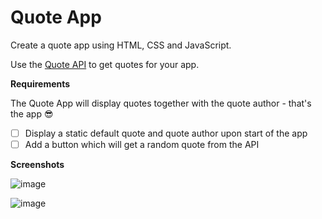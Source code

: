 # Quote App

Create a quote app using HTML, CSS and JavaScript.

Use the [Quote API](https://dummy-apis.netlify.app/api/quote) to get quotes for your app.

**Requirements**

The Quote App will display quotes together with the quote author - that's the app 😎

- [ ] Display a static default quote and quote author upon start of the app
- [ ] Add a button which will get a random quote from the API

**Screenshots**

![image](https://user-images.githubusercontent.com/16404104/126598919-6949f779-ad2c-49e7-a8f1-0aa2b92d17fa.png)

![image](https://user-images.githubusercontent.com/16404104/126598954-e525b8e3-9dd4-4ef5-a5ac-78cedfab51b8.png)
